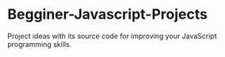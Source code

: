 # Begginer-Javascript-Projects
Project ideas with its source code for improving your JavaScript programming skills.
